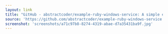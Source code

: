 ```yaml
---
layout: link
title: "GitHub - abstractcoder/example-ruby-windows-service: A simple example of a Windows Service implemented in Ruby."
source: 'https://github.com/abstractcoder/example-ruby-windows-service'
screenshot: 'screenshots/a71c97b8-8274-4319-abae-d7a35431ba9f.jpg'
---
```


